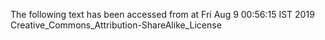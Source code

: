 The following text has been accessed from at Fri Aug 9 00:56:15 IST 2019
Creative_Commons_Attribution-ShareAlike_License
